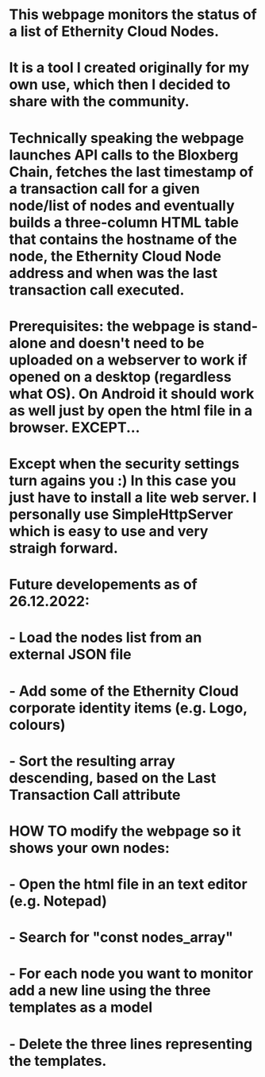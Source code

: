 # This webpage monitors the status of a list of Ethernity Cloud Nodes.
# It is a tool I created originally for my own use, which then I decided to share with the community.
# Technically speaking the webpage launches API calls to the Bloxberg Chain, fetches the last timestamp of a transaction call for a given node/list of nodes and eventually builds a three-column HTML table that contains the hostname of the node, the Ethernity Cloud Node address and when was the last transaction call executed.
# Prerequisites: the webpage is stand-alone and doesn't need to be uploaded on a webserver to work if opened on a desktop (regardless what OS). On Android it should work as well just by open the html file in a browser. EXCEPT...
# Except when the security settings turn agains you :) In this case you just have to install a lite web server. I personally use SimpleHttpServer which is easy to use and very straigh forward.
# Future developements as of 26.12.2022:
#   - Load the nodes list from an external JSON file
#   - Add some of the Ethernity Cloud corporate identity items (e.g. Logo, colours)
#   - Sort the resulting array descending, based on the Last Transaction Call attribute


# HOW TO modify the webpage so it shows your own nodes:
#   - Open the html file in an text editor (e.g. Notepad)
#   - Search for "const nodes_array"
#   - For each node you want to monitor add a new line using the three templates as a model
#   - Delete the three lines representing the templates.